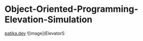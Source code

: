 # Object-Oriented-Programming-Elevation-Simulation
[patika.dev](https://app.patika.dev/courses/oop/odev-elevator)
![image](ElevatorS
